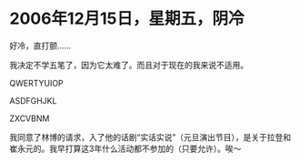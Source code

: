 # 2006年12月15日，星期五，阴冷

好冷，直打颤……

我决定不学五笔了，因为它太难了。而且对于现在的我来说不适用。

QWERTYUIOP

ASDFGHJKL

ZXCVBNM

我同意了林博的请求，入了他的话剧“实话实说”（元旦演出节目），是关于拉登和崔永元的。我早打算这3年什么活动都不参加的（只要允许）。唉～
